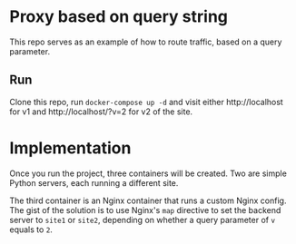 # Proxy based on query string

This repo serves as an example of how to route traffic, based on a query
parameter.

## Run

Clone this repo, run `docker-compose up -d` and visit either http://localhost
for v1 and http://localhost/?v=2 for v2 of the site.

# Implementation

Once you run the project, three containers will be created. Two are simple
Python servers, each running a different site.

The third container is an Nginx container that runs a custom Nginx config. The
gist of the solution is to use Nginx's `map` directive to set the backend server
to `site1` or `site2`, depending on whether a query parameter of `v` equals to
`2`.
